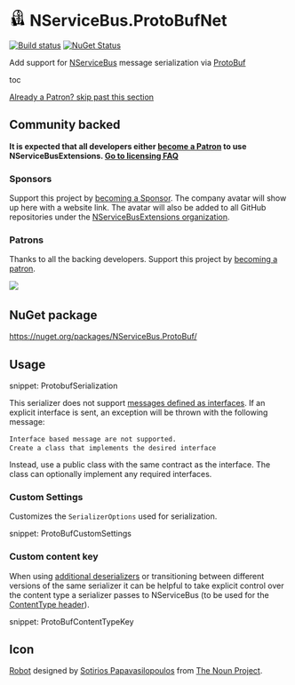 # <img src="/src/icon.png" height="30px"> NServiceBus.ProtoBufNet

[![Build status](https://ci.appveyor.com/api/projects/status/7cptj0com9mlc5k6/branch/master?svg=true)](https://ci.appveyor.com/project/SimonCropp/nservicebus-ProtoBufNet)
[![NuGet Status](https://img.shields.io/nuget/v/NServiceBus.ProtoBuf.svg)](https://www.nuget.org/packages/NServiceBus.ProtoBuf/)

Add support for [NServiceBus](https://docs.particular.net/nservicebus/) message serialization via [ProtoBuf](https://github.com/mgravell/protobuf-net)

toc

<!--- StartOpenCollectiveBackers -->

[Already a Patron? skip past this section](#endofbacking)


## Community backed

**It is expected that all developers either [become a Patron](https://opencollective.com/nservicebusextensions/contribute/patron-6976) to use NServiceBusExtensions. [Go to licensing FAQ](https://github.com/NServiceBusExtensions/Home/#licensingpatron-faq)**


### Sponsors

Support this project by [becoming a Sponsor](https://opencollective.com/nservicebusextensions/contribute/sponsor-6972). The company avatar will show up here with a website link. The avatar will also be added to all GitHub repositories under the [NServiceBusExtensions organization](https://github.com/NServiceBusExtensions).


### Patrons

Thanks to all the backing developers. Support this project by [becoming a patron](https://opencollective.com/nservicebusextensions/contribute/patron-6976).

<img src="https://opencollective.com/nservicebusextensions/tiers/patron.svg?width=890&avatarHeight=60&button=false">

<a href="#" id="endofbacking"></a>

<!--- EndOpenCollectiveBackers -->


## NuGet package

https://nuget.org/packages/NServiceBus.ProtoBuf/


## Usage

snippet: ProtobufSerialization

This serializer does not support [messages defined as interfaces](https://docs.particular.net/nservicebus/messaging/messages-as-interfaces). If an explicit interface is sent, an exception will be thrown with the following message:

```
Interface based message are not supported.
Create a class that implements the desired interface
```

Instead, use a public class with the same contract as the interface. The class can optionally implement any required interfaces.


### Custom Settings

Customizes the `SerializerOptions` used for serialization.

snippet: ProtoBufCustomSettings


### Custom content key

When using [additional deserializers](https://docs.particular.net/nservicebus/serialization/#specifying-additional-deserializers) or transitioning between different versions of the same serializer it can be helpful to take explicit control over the content type a serializer passes to NServiceBus (to be used for the [ContentType header](https://docs.particular.net/nservicebus/messaging/headers#serialization-headers-nservicebus-contenttype)).

snippet: ProtoBufContentTypeKey


## Icon

[Robot](https://thenounproject.com/term/robot/10415/) designed by [Sotirios Papavasilopoulos](https://thenounproject.com/Soto/) from [The Noun Project](https://thenounproject.com).